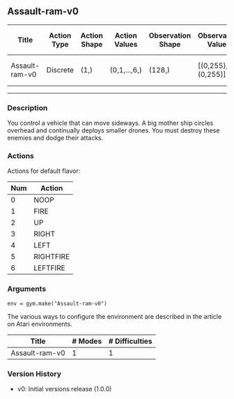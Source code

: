 Assault-ram-v0
---
|Title|Action Type|Action Shape|Action Values|Observation Shape|Observation Values|Average Total Reward|Import|
| ----------- | -----------| ----------- | -----------| ----------- | -----------| ----------- | -----------|
|Assault-ram-v0|Discrete|(1,)|(0,1,...,6,)|(128,)|[(0,255),...,(0,255)]| |`from gym.envs.atari import environment`|
---

### Description
You control a vehicle that can move sideways. A big mother ship circles overhead and continually deploys smaller drones.
You must destroy these enemies and dodge their attacks.

### Actions
Actions for default flavor:

| Num | Action                 |
|-----|------------------------|
| 0   | NOOP |
| 1   | FIRE |
| 2   | UP |
| 3   | RIGHT |
| 4   | LEFT |
| 5   | RIGHTFIRE |
| 6   | LEFTFIRE |

### Arguments

```
env = gym.make("Assault-ram-v0")
```

The various ways to configure the environment are described in the article on Atari environments.

|Title|# Modes|# Difficulties|
| ----------- | ----------- | -----------|
|Assault-ram-v0|1|1|

### Version History

* v0: Initial versions release (1.0.0)
